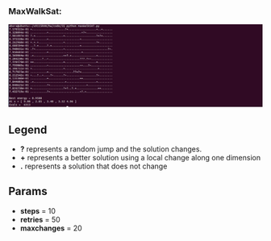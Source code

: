 ### MaxWalkSat:
![mws](images/mws.png) 

## Legend
* **?** represents a random jump and the solution changes.
* **+** represents a better solution using a local change along one dimension
* **.** represents a solution that does not change

## Params
* **steps** = 10
* **retries** = 50
* **maxchanges** = 20
